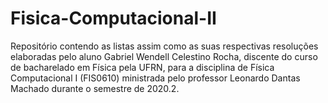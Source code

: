 # Fisica-Computacional-II
Repositório contendo as listas assim como as suas respectivas resoluções elaboradas pelo aluno Gabriel Wendell Celestino Rocha, discente do curso de bacharelado em Física pela UFRN, para a disciplina de Física Computacional I (FIS0610) ministrada pelo professor Leonardo Dantas Machado durante o semestre de 2020.2. 
